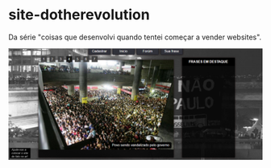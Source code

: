 # site-dotherevolution
Da série "coisas que desenvolvi quando tentei começar a vender websites".

![](docs/img.png)
